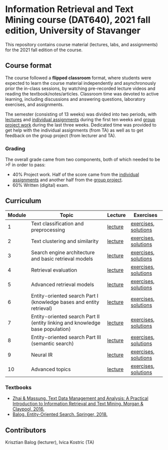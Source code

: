 # Information Retrieval and Text Mining course (DAT640), 2021 fall edition, University of Stavanger

This repository contains course material (lectures, labs, and assignments) for the 2021 fall edition of the course.

## Course format

The course followed a **flipped classroom** format, where students were expected to learn the course material independently and asynchronously prior the in-class sessions, by watching pre-recorded lecture videos and reading the textbook/notes/articles.  Classroom time was devoted to active learning, including discussions and answering questions, laboratory exercises, and assignments.

The semester (consisting of 13 weeks) was divided into two periods, with [lectures](lectures/) and [individual assignments](assignments/) during the first ten weeks and [group project work](project/) during the last three weeks.
Dedicated time was provided to get help with the individual assignments (from TA) as well as to get feedback on the group project (from lecturer and TA).

### Grading

The overall grade came from two components, both of which needed to be >F in order to pass:

  * 40% Project work. Half of the score came from the [individual assignments](assignments/) and another half from the [group project](project/).
  * 60% Written (digital) exam.


## Curriculum

| **Module** | **Topic** | **Lecture** | **Exercises** |
| -- | -- | -- | -- |
| 1 | Text classification and preprocessing | [lecture](lectures/L1) | [exercises](exercises/E1), [solutions](solutions/E1) |
| 2 | Text clustering and similarity | [lecture](lectures/L2) | [exercises](exercises/E2), [solutions](solutions/E2) |
| 3 | Search engine architecture and basic retrieval models | [lecture](lectures/L3) | [exercises](exercises/E3), [solutions](solutions/E3) |
| 4 | Retrieval evaluation | [lecture](lectures/L4) | [exercises](exercises/E4), [solutions](solutions/E4) |
| 5 | Advanced retrieval models | [lecture](lectures/L5) | [exercises](exercises/E5), [solutions](solutions/E5) |
| 6 | Entity-oriented search Part I (knowledge bases and entity retrieval) | [lecture](lectures/L6) | [exercises](exercises/E6), [solutions](solutions/E6) |
| 7 | Entity-oriented search Part II (entity linking and knowledge base population) | [lecture](lectures/L7) | [exercises](exercises/E7), [solutions](solutions/E7) |
| 8 | Entity-oriented search Part III (semantic search) | [lecture](lectures/L8) | [exercises](exercises/E8), [solutions](solutions/E8) |
| 9 | Neural IR | [lecture](lectures/L9) | [exercises](exercises/E9), [solutions](solutions/E9) |
| 10 | Advanced topics | [lecture](lectures/L10) | [exercises](exercises/E10), [solutions](solutions/E10) |

### Textbooks

  * [Zhai & Massung. Text Data Management and Analysis: A Practical Introduction to Information Retrieval and Text Mining.  Morgan & Claypool, 2016.](https://dl.acm.org/doi/book/10.1145/2915031)
  * [Balog. Entity-Oriented Search. Springer, 2018.](https://eos-book.org/)

## Contributors

Krisztian Balog (lecturer), Ivica Kostric (TA)

